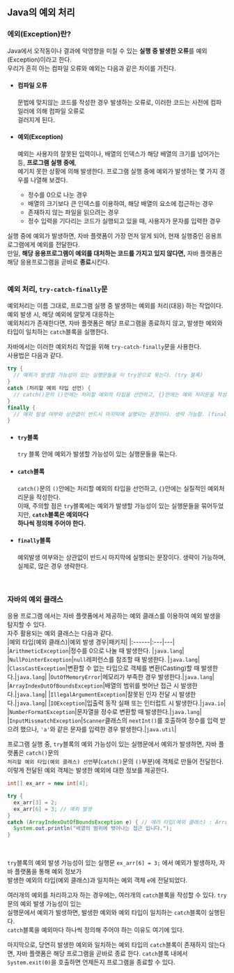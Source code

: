 ## Java의 예외 처리
### 에외(Exception)란?
Java에서 오작동이나 결과에 악영향을 미칠 수 있는 **실행 중 발생한 오류**를 예외(Exception)이라고 한다. <br>
우리가 흔히 아는 컴파일 오류와 예외는 다음과 같은 차이를 가진다.<br>

- #### 컴파일 오류
  문법에 맞지않는 코드를 작성한 경우 발생하는 오류로, 이러한 코드는 사전에 컴파일러에 의해 컴파일 오류로<br>
  걸러지게 된다. 

- #### 예외(Exception)
  예외는 사용자의 잘못된 입력이나, 배열의 인덱스가 해당 배열의 크기를 넘어가는 등, **프로그램 실행 중에**, <br>
  예기치 못한 상황에 의해 발생한다. 
  프로그램 실행 중에 예외가 발생하는 몇 가지 경우를 나열해 보겠다.<br>
  - 정수를 0으로 나눈 경우
  - 배열의 크기보다 큰 인덱스를 이용하여, 해당 배열의 요소에 접근하는 경우
  - 존재하지 않는 파일을 읽으려는 경우
  - 정수 입력을 기다리는 코드가 실행되고 있을 때, 사용자가 문자를 입력한 경우

실행 중에 예외가 발생하면, 자바 플랫폼이 가장 먼저 알게 되어, 현재 실행중인 응용프로그램에게 예외를 전달한다.<br>
만일, **해당 응용프로그램이 예외를 대처하는 코드를 가지고 있지 않다면,** 자바 플랫폼은 해당 응용프로그램을 곧바로 **종료**시킨다.<br>
<br>

### 예외 처리, `try-catch-finally`문
예외처리는 이름 그대로, 프로그램 실행 중 발생하는 예외를 처리(대응) 하는 작업이다. 예외 발생 시, 해당 예외에 알맞게 대응하는<br>
예외처리가 존재한다면, 자바 플랫폼은 해당 프로그램을 종료하지 않고, 발생한 예외와 타입이 일치하는 `catch`블록을 실행한다.<br>

자바에서는 이러한 예외처리 작업을 위해 `try-catch-finally`문을 사용한다.<br>
사용법은 다음과 같다.<br>

```java
try {
  // 예외가 발생할 가능성이 있는 실행문들을 이 try문으로 묶는다. (try 블록)
}
catch (처리할 예외 타입 선언) {
  // catch()문의 ()안에는 처리할 예외의 타입을 선언하고, {}안에는 예외 처리문을 작성한다. (catch 블록)
}
finally {
  // 예외 발생 여부와 상관없이 반드시 마지막에 실행되는 문장이다. 생략 가능함. (finally 블록)
}
```

- ####  `try`블록
  `try` 블록 안에 예외가 발생할 가능성이 있는 실행문들을 묶는다. 

- #### `catch`블록
  `catch()`문의 `()`안에는 처리할 예외의 타입을 선언하고, `{}`안에는 실질적인 예외처리문을 작성한다.<br>
  이때, 주의할 점은 `try`블록에는 예외가 발생할 가능성이 있는 실행문들을 묶어두었지만, **`catch`블록은 예외마다<br>
  하나씩 정의해 주어야 한다.**<br>
  
- #### `finally`블록
  예외발생 여부와는 상관없이 반드시 마지막에 실행되는 문장이다. 생략이 가능하며, 실제로, 많은 경우 생략한다.<br>
<br>

### 자바의 예외 클래스
응용 프로그램 에서는 자바 플랫폼에서 제공하는 예외 클래스를 이용하여 예외 발생을 탐지할 수 있다.<br>
자주 활용되는 예외 클래스는 다음과 같다.<br>
|예외 타입(예외 클래스)|예외 발생 경우|패키지|
|:------|:---|---|
|`ArithmeticException`|정수를 0으로 나눌 때 발생한다. |`java.lang`|
|`NullPointerException`|`null`레퍼런스를 참조할 때 발생한다. |`java.lang`|
|`ClassCastException`|변환할 수 없는 타입으로 객체를 변환(Casting)할 때 발생한다.|`java.lang`|
|`OutOfMemoryError`|메모리가 부족한 경우 발생한다.|`java.lang`|
|`ArrayIndexOutOfBoundsException`|배열의 범위를 벗어난 접근 시 발생한다.|`java.lang`|
|`IllegalArgumentException`|잘못된 인자 전달 시 발생한다.|`java.lang`|
|`IOException`|입출력 동작 실패 또는 인터럽트 시 발생한다.|`java.io`|
|`NumberFormatException`|문자열을 정수로 변환할 때 발생한다.|`java.lang`|
|`InputMissmatchException`|`Scanner`클래스의 `nextInt()`를 호출하여 정수를 입력 받으려 했으나, `'a'`와 같은 문자를 입력한 경우 발생한다.|`java.util`|
<br>

프로그램 실행 중, `try`블록의 예외 가능성이 있는 실행문에서 예외가 발생하면, 자바 플랫폼은 `catch()`문의<br>
`처리할 예외 타입(예외 클래스) 선언`부(`catch()`문의 `()`부분)에 객체로 만들어 전달한다.<br>
이렇게 전달된 예외 객체는 발생한 예외에 대한 정보를 제공한다.<br>

```java
int[] ex_arr = new int[4];

try {
  ex_arr[3] = 2;
  ex_arr[6] = 3; // 예외 발생
}
catch (ArrayIndexOutOfBoundsException e) { // 에러 타입(예외 클래스) : ArrayIndexOutOfBoundsException , 예외 객체 : e 
  System.out.println("배열의 범위에 벗어나는 접근 입니다.");
}
```
<br>

`try`블록의 예외 발생 가능성이 있는 실행문 `ex_arr[6] = 3;` 에서 예외가 발생하자, 자바 플랫폼을 통해 예외 정보가<br>
발생한 예외의 타입(예외 클래스)과 일치하는 예외 객체 `e`에 전달되었다.<br>

여러개의 예외를 처리하고자 하는 경우에는, 여러개의 `catch`블록을 작성할 수 있다. `try`문의 예외 발생 가능성이 있는<br>
실행문에서 예외가 발생하면, 발생한 예외와 예외 타입이 일치하는 `catch`블록이 실행된다.<br>
`catch`블록을 예외마다 하나씩 정의해 주어야 하는 이유도 여기에 있다.<br>

마지막으로, 당연히 발생한 예외와 일치하는 예외 타입의 `catch`블록이 존재하지 않는다면, 자바 플랫폼은 해당 프로그램을 곧바로 종료 한다. 
`catch`블록 내에서 `System.exit(0)`을 호출하면 언제든지 프로그램을 종료할 수 있다.<br>

